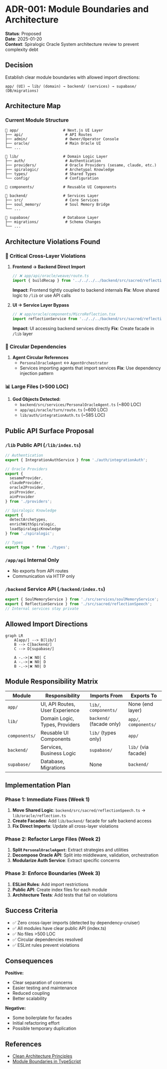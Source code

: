 # ADR-001: Module Boundaries and Architecture

**Status**: Proposed  
**Date**: 2025-01-20  
**Context**: Spiralogic Oracle System architecture review to prevent complexity debt

## Decision

Establish clear module boundaries with allowed import directions:

```
app/ (UI) → lib/ (domain) → backend/ (services) → supabase/ (DB/migrations)
```

## Architecture Map

### Current Module Structure

```
📁 app/                    # Next.js UI Layer
├── api/                   # API Routes
├── admin/                 # Owner/Operator Console
├── oracle/                # Main Oracle UI
└── ...

📁 lib/                    # Domain Logic Layer  
├── auth/                  # Authentication
├── providers/             # Oracle Providers (sesame, claude, etc.)
├── spiralogic/            # Archetypal Knowledge
├── types/                 # Shared Types
└── config/                # Configuration

📁 components/             # Reusable UI Components

📁 backend/                # Services Layer
├── src/                   # Core Services
├── soul_memory/           # Soul Memory Bridge
└── ...

📁 supabase/               # Database Layer
├── migrations/            # Schema Changes
└── ...
```

## Architecture Violations Found

### 🚨 Critical Cross-Layer Violations

1. **Frontend → Backend Direct Import**
   ```typescript
   // ❌ app/api/oracle/weave/route.ts
   import { buildRecap } from '../../../../backend/src/sacred/reflectionSpeech';
   ```
   **Impact**: Frontend tightly coupled to backend internals
   **Fix**: Move shared logic to `/lib` or use API calls

2. **UI → Service Layer Bypass**
   ```typescript
   // ❌ app/oracle/components/MicroReflection.tsx  
   import reflectionService from '../../../backend/src/sacred/reflectionSpeech';
   ```
   **Impact**: UI accessing backend services directly
   **Fix**: Create facade in `/lib` layer

### 🔄 Circular Dependencies

1. **Agent Circular References**
   - `PersonalOracleAgent` ↔ `AgentOrchestrator`
   - Services importing agents that import services
   **Fix**: Use dependency injection pattern

### 📊 Large Files (>500 LOC)

1. **God Objects Detected:**
   - `backend/src/services/PersonalOracleAgent.ts` (~800 LOC)
   - `app/api/oracle/turn/route.ts` (~600 LOC)
   - `lib/auth/integrationAuth.ts` (~585 LOC)

## Public API Surface Proposal

### `/lib` Public API (`/lib/index.ts`)
```typescript
// Authentication
export { IntegrationAuthService } from './auth/integrationAuth';

// Oracle Providers  
export { 
  sesameProvider,
  claudeProvider,
  oracle2Provider,
  psiProvider,
  ainProvider
} from './providers';

// Spiralogic Knowledge
export {
  detectArchetypes,
  enrichWithSpiralogic,
  loadSpiralogicKnowledge
} from './spiralogic';

// Types
export type * from './types';
```

### `/app/api` Internal Only
- No exports from API routes
- Communication via HTTP only

### `/backend` Service API (`/backend/index.ts`)
```typescript
export { SoulMemoryService } from './src/services/soulMemoryService';
export { ReflectionService } from './src/sacred/reflectionSpeech';
// Internal services stay private
```

## Allowed Import Directions

```mermaid
graph LR
    A[app/] --> B[lib/]
    B --> C[backend/] 
    C --> D[supabase/]
    
    A -.->|❌ NO| C
    A -.->|❌ NO| D
    B -.->|❌ NO| D
```

## Module Responsibility Matrix

| Module | Responsibility | Imports From | Exports To |
|--------|---------------|--------------|------------|
| `app/` | UI, API Routes, User Experience | `lib/`, `components/` | None (end layer) |
| `lib/` | Domain Logic, Types, Providers | `backend/` (facade only) | `app/`, `components/` |
| `components/` | Reusable UI Components | `lib/` (types only) | `app/` |
| `backend/` | Services, Business Logic | `supabase/` | `lib/` (via facade) |
| `supabase/` | Database, Migrations | None | `backend/` |

## Implementation Plan

### Phase 1: Immediate Fixes (Week 1)
1. **Move Shared Logic**: `backend/src/sacred/reflectionSpeech.ts` → `lib/oracle/reflection.ts`
2. **Create Facades**: Add `lib/backend/` facade for safe backend access
3. **Fix Direct Imports**: Update all cross-layer violations

### Phase 2: Refactor Large Files (Week 2)  
1. **Split `PersonalOracleAgent`**: Extract strategies and utilities
2. **Decompose Oracle API**: Split into middleware, validation, orchestration
3. **Modularize Auth Service**: Extract specific concerns

### Phase 3: Enforce Boundaries (Week 3)
1. **ESLint Rules**: Add import restrictions
2. **Public API**: Create index files for each module
3. **Architecture Tests**: Add tests that fail on violations

## Success Criteria

- ✅ Zero cross-layer imports (detected by dependency-cruiser)
- ✅ All modules have clear public API (index.ts)
- ✅ No files >500 LOC
- ✅ Circular dependencies resolved
- ✅ ESLint rules prevent violations

## Consequences

**Positive:**
- Clear separation of concerns
- Easier testing and maintenance  
- Reduced coupling
- Better scalability

**Negative:**
- Some boilerplate for facades
- Initial refactoring effort
- Possible temporary duplication

## References

- [Clean Architecture Principles](https://blog.cleancoder.com/uncle-bob/2012/08/13/the-clean-architecture.html)
- [Module Boundaries in TypeScript](https://typescript-tips.com/module-boundaries)